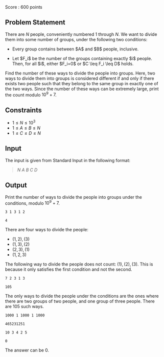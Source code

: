 Score : $600$ points

## Problem Statement

There are $N$ people, conveniently numbered $1$ through $N$.
We want to divide them into some number of groups, under the following two conditions:

- <p>Every group contains between $A$ and $B$ people, inclusive.</p>
- <p>Let $F_i$ be the number of the groups containing exactly $i$ people. Then, for all $i$, either $F_i=0$ or $C \leq F_i \leq D$ holds.</p>

Find the number of these ways to divide the people into groups.
Here, two ways to divide them into groups is considered different if and only if there exists two people such that they belong to the same group in exactly one of the two ways.
Since the number of these ways can be extremely large, print the count modulo $10^9+7$.

## Constraints

- $1 \leq N \leq 10^3$
- $1 \leq A \leq B \leq N$
- $1 \leq C \leq D \leq N$

## Input

The input is given from Standard Input in the following format:

> $N$ $A$ $B$ $C$ $D$

## Output

Print the number of ways to divide the people into groups under the conditions, modulo $10^9+7$.

```input1
3 1 3 1 2
```

```output1
4
```

There are four ways to divide the people:

- $(1,2),(3)$
- $(1,3),(2)$
- $(2,3),(1)$
- $(1,2,3)$

The following way to divide the people does not count: $(1),(2),(3)$. This is because it only satisfies the first condition and not the second.

```input2
7 2 3 1 3
```

```output2
105
```

The only ways to divide the people under the conditions are the ones where there are two groups of two people, and one group of three people.
There are $105$ such ways.

```input3
1000 1 1000 1 1000
```

```output3
465231251
```

```input4
10 3 4 2 5
```

```output4
0
```

The answer can be $0$.